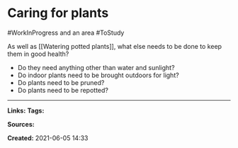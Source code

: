 # Caring for plants
#WorkInProgress and an area #ToStudy 

As well as [[Watering potted plants]], what else needs to be done to keep them in good health?

- Do they need anything other than water and sunlight?
- Do indoor plants need to be brought outdoors for light?
- Do plants need to be pruned?
- Do plants need to be repotted?

---
**Links:** 
**Tags:** 

**Sources:**

**Created:** 2021-06-05  14:33